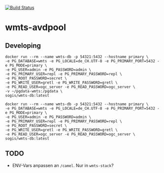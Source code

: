 [![Build Status](https://github.com/edigonzales/wmts-avdpool/workflows/CI/CD/badge.svg)](https://github.com/edigonzales/wmts-avdpool/workflows/CI/CD/badge.svg)

# wmts-avdpool

## Developing
```
docker run --rm --name wmts-db -p 54321:5432 --hostname primary \
-e PG_DATABASE=wmts -e PG_LOCALE=de_CH.UTF-8 -e PG_PRIMARY_PORT=5432 -e PG_MODE=primary \
-e PG_USER=admin -e PG_PASSWORD=admin \
-e PG_PRIMARY_USER=repl -e PG_PRIMARY_PASSWORD=repl \
-e PG_ROOT_PASSWORD=secret \
-e PG_WRITE_USER=gretl -e PG_WRITE_PASSWORD=gretl \
-e PG_READ_USER=ogc_server -e PG_READ_PASSWORD=ogc_server \
-v ~/pgdata-wmts:/pgdata \
sogis/wmts-db:latest
```

```
docker run --rm --name wmts-db -p 54321:5432 --hostname primary \
-e PG_DATABASE=wmts -e PG_LOCALE=de_CH.UTF-8 -e PG_PRIMARY_PORT=5432 -e PG_MODE=primary \
-e PG_USER=admin -e PG_PASSWORD=admin \
-e PG_PRIMARY_USER=repl -e PG_PRIMARY_PASSWORD=repl \
-e PG_ROOT_PASSWORD=secret \
-e PG_WRITE_USER=gretl -e PG_WRITE_PASSWORD=gretl \
-e PG_READ_USER=ogc_server -e PG_READ_PASSWORD=ogc_server \
sogis/wmts-db:latest
```

## TODO
- ENV-Vars anpassen an `/camel`. Nur in `wmts-stack`?
